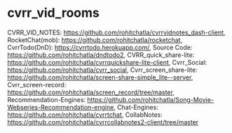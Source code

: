 # cvrr_vid_rooms
CVRR_VID_NOTES: https://github.com/rohitchatla/cvrrvidnotes_dash-client,
RocketChat(mob): https://github.com/rohitchatla/rocketchat,
CvrrTodo(DnD): https://cvrrtodo.herokuapp.com/, Source Code: https://github.com/rohitchatla/dndtodo2,
CVRR_quick_share-lite: https://github.com/rohitchatla/cvrrquickshare-lite-client,
Cvrr_Social: https://github.com/rohitchatla/cvrr_social,
Cvrr_screen_share-lite: https://github.com/rohitchatla/screen-share-simple_lite--server,
Cvrr_screen-record: https://github.com/rohitchatla/screen_record/tree/master,
Recommendation-Engines: https://github.com/rohitchatla/Song-Movie-Webseries-Recommendation-engine,
Chat-Engines: https://github.com/rohitchatla/cvrrtchat,
CollabNotes: https://github.com/rohitchatla/cvrrcollabnotes2-client/tree/master
